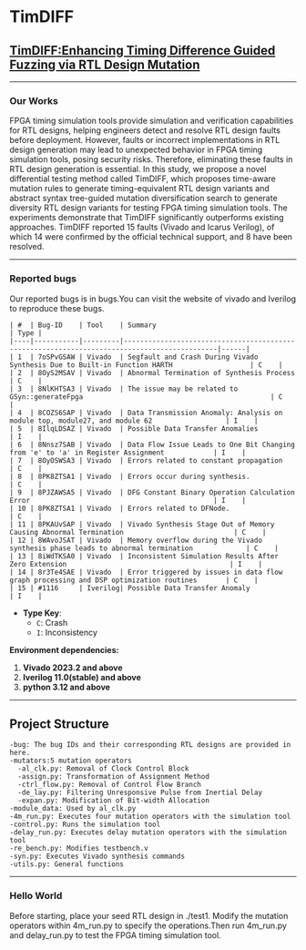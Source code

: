 # TimDIFF
## [TimDIFF:Enhancing Timing Difference Guided Fuzzing via RTL Design Mutation](https://github.com/Ammie2/TimDIFF)
***
### Our Works
FPGA timing simulation tools provide simulation and verification capabilities for RTL designs, helping engineers detect and resolve RTL design faults before deployment.
However, faults or incorrect implementations in RTL design generation may lead to unexpected behavior in FPGA timing simulation tools, posing security risks. 
Therefore, eliminating these faults in RTL design generation is essential.
In this study, we propose a novel differential testing method called TimDIFF, which proposes time-aware mutation rules to generate timing-equivalent RTL design variants and abstract syntax tree-guided mutation diversification search to generate diversity RTL design variants for testing FPGA timing simulation tools.
The experiments demonstrate that TimDIFF significantly outperforms existing approaches. 
TimDIFF reported 15 faults (Vivado and Icarus Verilog), of which 14 were confirmed by the official technical support, and 8 have been resolved.
***

### Reported bugs
Our reported bugs is in bugs.You can visit the website of vivado and Iverilog to reproduce these bugs.
```
| #  | Bug-ID    | Tool    | Summary                                                                                     | Type |
|----|-----------|---------|---------------------------------------------------------------------------------------------|------|
| 1  | 7oSPvGSAW | Vivado  | Segfault and Crash During Vivado Synthesis Due to Built-in Function HARTH                   | C    |
| 2  | 8OyS2MSAV | Vivado  | Abnormal Termination of Synthesis Process                                                   | C    |
| 3  | 8NlKHTSA3 | Vivado  | The issue may be related to GSyn::generateFpga                                              | C    |
| 4  | 8COZS6SAP | Vivado  | Data Transmission Anomaly: Analysis on module top, module27, and module 62                  | I    |
| 5  | 8IlqLDSAZ | Vivado  | Possible Data Transfer Anomalies                                                            | I    |
| 6  | 8Nnsz7SAB | Vivado  | Data Flow Issue Leads to One Bit Changing from 'e' to 'a' in Register Assignment            | I    |
| 7  | 8OyOSWSA3 | Vivado  | Errors related to constant propagation                                                      | C    |
| 8  | 8PK8ZTSA1 | Vivado  | Errors occur during synthesis.                                                              | C    |
| 9  | 8PJZAWSA5 | Vivado  | DFG Constant Binary Operation Calculation Error                                             | I    |
| 10 | 8PK8ZTSA1 | Vivado  | Errors related to DFNode.                                                                   | C    |
| 11 | 8PKAUvSAP | Vivado  | Vivado Synthesis Stage Out of Memory Causing Abnormal Termination                           | C    |
| 12 | 8WAvoJSAT | Vivado  | Memory overflow during the Vivado synthesis phase leads to abnormal termination             | C    |
| 13 | 8iWdTKSA0 | Vivado  | Inconsistent Simulation Results After Zero Extension                                        | I    |
| 14 | 8r3Te4SAE | Vivado  | Error triggered by issues in data flow graph processing and DSP optimization routines       | C    |
| 15 | #1116     | Iverilog| Possible Data Transfer Anomaly                                                              | I    |
```
- **Type Key**:  
  - `C`: Crash
  - `I`: Inconsistency


**Environment dependencies:**
1. **Vivado 2023.2 and above**
2. **Iverilog 11.0(stable) and above**
3. **python 3.12 and above**
***

## Project Structure
```
-bug: The bug IDs and their corresponding RTL designs are provided in here. 
-mutators:5 mutation operators
  -al_clk.py: Removal of Clock Control Block
  -assign.py: Transformation of Assignment Method
  -ctrl_flow.py: Removal of Control Flow Branch
  -de_lay.py: Filtering Unresponsive Pulse from Inertial Delay
  -expan.py: Modification of Bit-width Allocation
-module_data: Used by al_clk.py
-4m_run.py: Executes four mutation operators with the simulation tool
-control.py: Runs the simulation tool
-delay_run.py: Executes delay mutation operators with the simulation tool
-re_bench.py: Modifies testbench.v
-syn.py: Executes Vivado synthesis commands
-utils.py: General functions
```
***

### Hello World
Before starting, place your seed RTL design in ./test1. Modify the mutation operators within 4m_run.py to specify the operations.Then run 4m_run.py and delay_run.py to test the FPGA timing simulation tool.

